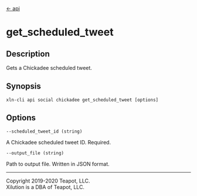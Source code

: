 [<- api](../../../api/index.md)

# get_scheduled_tweet

## Description

Gets a Chickadee scheduled tweet.

## Synopsis

```
xln-cli api social chickadee get_scheduled_tweet [options]
```

## Options

`--scheduled_tweet_id (string)`

A Chickadee scheduled tweet ID. Required.

`--output_file (string)`

Path to output file. Written in JSON format.

---
Copyright 2019-2020 Teapot, LLC.  
Xilution is a DBA of Teapot, LLC.

